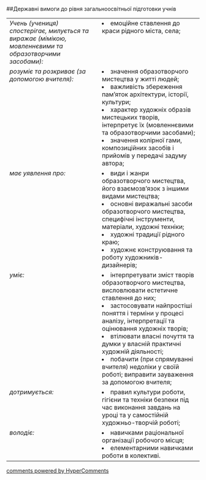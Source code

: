 <div id="hypercomments_widget" class="js-hypercomments-widget invisible"></div>

##Державні вимоги до рівня загальноосвітньої підготовки учнів

<table>
<tbody>
<tr>
<td style="vertical-align:top !important;">
<i>Учень (учениця) спостерігає, милується та виражає (мімікою, мовленнєвими та образотворчими засобами):</i><br>
</td>
<td style="vertical-align:top !important;">
<li>емоційне ставлення до краси рідного міста, села;</li>
</td>
</tr>
<tr>
<td style="vertical-align:top !important;">
<i>розуміє та розкриває (за допомогою вчителя):</i><br>
</td>
<td>
<li>значення образотворчого мистецтва у житті людей;</li>
<li>важливість збереження пам’яток архітектури, історії, культури;</li>
<li>характер художніх образів мистецьких творів, інтерпретує їх (мовленнєвими та образотворчими засобами);</li>
<li>значення колірної гами, композиційних засобів і прийомів у передачі задуму автора;</li>
</td>
</tr>
<tr>
<td style="vertical-align:top !important;">
<i>має уявлення про:</i><br>
</td>
<td>
<li>види і жанри образотворчого мистецтва, його взаємозв’язок з іншими видами мистецтва;</li>
<li>основні виражальні засоби образотворчого мистецтва, специфічні інструменти, матеріали, художні техніки;</li>
<li>художні традиції рідного краю;</li>
<li>художнє конструювання та роботу художників-дизайнерів;</li>
</td>
</tr>
<tr>
<td style="vertical-align:top !important;">
<i>уміє:</i><br>
</td>
<td>
<li>інтерпретувати зміст творів образотворчого мистецтва, висловлювати естетичне ставлення до них;</li>
<li>застосовувати найпростіші поняття і терміни у процесі аналізу,  інтерпретації та оцінювання художніх творів;</li>
<li>втілювати власні почуття та думки у власній практичні художній діяльності;</li>
<li>побачити (при спрямуванні вчителя) недоліки у своїй роботі; виправити зауваження за допомогою вчителя;</li>
</td>
</tr>
<tr>
<td style="vertical-align:top !important;">
<i>дотримується:</i><br>
</td>
<td>
<li>правил культури роботи, гігієни та техніки безпеки під час виконання завдань на уроці та у самостійній художньо-творчій роботі;</li>
</td>
</tr>
<tr>
<td style="vertical-align:top !important;">
<i>володіє:</i><br>
</td>
<td>
<li>навичками раціональної організації робочого місця;</li>
<li>елементарними навичками роботи в колективі.</li>
</td>
</tr>
</tbody>
</table>


<div class="js-hypercomments-container">
    <a href="http://hypercomments.com" class="hc-link" title="comments widget">comments powered by HyperComments</a>
</div>